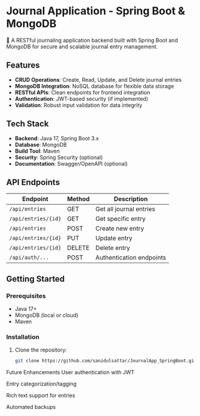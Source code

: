 # Journal Application - Spring Boot & MongoDB

📔 A RESTful journaling application backend built with Spring Boot and MongoDB for secure and scalable journal entry management.

## Features
- **CRUD Operations**: Create, Read, Update, and Delete journal entries
- **MongoDB Integration**: NoSQL database for flexible data storage
- **RESTful APIs**: Clean endpoints for frontend integration
- **Authentication**: JWT-based security (if implemented)
- **Validation**: Robust input validation for data integrity

## Tech Stack
- **Backend**: Java 17, Spring Boot 3.x
- **Database**: MongoDB
- **Build Tool**: Maven
- **Security**: Spring Security (optional)
- **Documentation**: Swagger/OpenAPI (optional)

## API Endpoints
| Endpoint | Method | Description |
|----------|--------|-------------|
| `/api/entries` | GET | Get all journal entries |
| `/api/entries/{id}` | GET | Get specific entry |
| `/api/entries` | POST | Create new entry |
| `/api/entries/{id}` | PUT | Update entry |
| `/api/entries/{id}` | DELETE | Delete entry |
| `/api/auth/...` | POST | Authentication endpoints |

## Getting Started

### Prerequisites
- Java 17+
- MongoDB (local or cloud)
- Maven

### Installation
1. Clone the repository:
   ```bash
   git clone https://github.com/sanidulsattar/JournalApp_SpringBoot.git
   
Future Enhancements
User authentication with JWT

Entry categorization/tagging

Rich text support for entries

Automated backups
